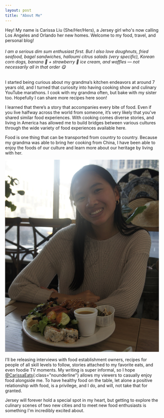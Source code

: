 ```yaml
---
layout: post
title: "About Me"
---
```

Hey! My name is Carissa Liu (She/Her/Hers), a Jersey girl who's now calling Los Angeles and Orlando her new homes. Welcome to my food, travel, and personal blog!

###### I am a serious dim sum enthusiast first. But I also love doughnuts, fried seafood, bagel sandwiches, halloumi citrus salads (very specific), Korean corn dogs, banana 🍌 + strawberry 🍓 ice cream, and waffles — not necessarily all in that order 😋

<div class="flex-container">
  <div class="flex-item text-photo">
    I started being curious about my grandma’s kitchen endeavors at around 7 years old, and I turned that curiosity into having cooking show and culinary YouTube marathons. I cook with my grandma often, but bake with my sister too. Hopefully I can share more recipes here soon!
    <p>I learned that there’s a story that accompanies every bite of food. Even if you live halfway across the world from someone, it’s very likely that you've shared similar food experiences. With cooking comes diverse stories, and living in America has allowed me to build bridges between various cultures through the wide variety of food experiences available here.</p>
    <p>Food is one thing that can be transported from country to country. Because my grandma was able to bring her cooking from China, I have been able to enjoy the foods of our culture and learn more about our heritage by living with her.</p>
  </div>
  <div class="flex-item">
    <img src="/assets/images/portraits/carissa-yuko-kitchen.JPG" class="image">
  </div>
</div>

I’ll be releasing interviews with food establishment owners, recipes for people of all skill levels to follow, stories attached to my favorite eats, and even foodie TV moments. My writing is super informal, so I hope [@CarissaEats]({{site.url}}){:class="nounderline"} allows my viewers to casually enjoy food alongside me. To have healthy food on the table, let alone a positive relationship with food, is a privilege, and I do, and will, not take that for granted.

Jersey will forever hold a special spot in my heart, but getting to explore the culinary scenes of two new cities and to meet new food enthusiasts is something I'm incredibly excited about.